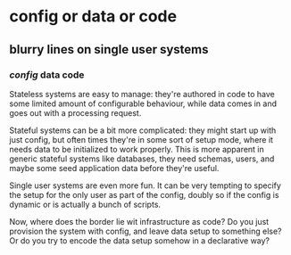 # config or data or code

## blurry lines on single user systems

### _config_ data code 

Stateless systems are easy to manage:
they're authored in code to have some limited amount of configurable behaviour,
while data comes in and goes out with a processing request.

Stateful systems can be a bit more complicated:
they might start up with just config,
but often times they're in some sort of setup mode,
where it needs data to be initialized to work properly.
This is more apparent in generic stateful systems like databases, 
they need schemas, users, and maybe some seed application data
before they're useful.

Single user systems are even more fun.
It can be very tempting to specify the setup for the only user
as part of the config,
doubly so if the config is dynamic or is actually a bunch of scripts.

Now, where does the border lie wit infrastructure as code?
Do you just provision the system with config,
and leave data setup to something else?
Or do you try to encode the data setup somehow in a declarative way?
